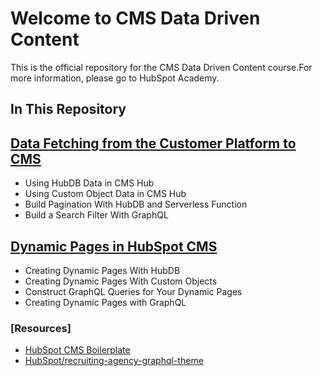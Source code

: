 # Welcome to CMS Data Driven Content

This is the official repository for the CMS Data Driven Content course.For more information, please go to HubSpot Academy.

## In This Repository

## [Data Fetching from the Customer Platform to CMS](https://academy.hubspot.com)
* Using HubDB Data in CMS Hub
* Using Custom Object Data in CMS Hub
* Build Pagination With HubDB and Serverless Function
* Build a Search Filter With GraphQL

## [Dynamic Pages in HubSpot CMS](https://academy.hubspot.com)
* Creating Dynamic Pages With HubDB
* Creating Dynamic Pages With Custom Objects
* Construct GraphQL Queries for Your Dynamic Pages
* Creating Dynamic Pages with GraphQL

### [Resources]
* [HubSpot CMS Boilerplate](https://github.com/HubSpot/cms-theme-boilerplate)
* [HubSpot/recruiting-agency-graphql-theme](https://github.com/HubSpot/recruiting-agency-graphql-theme)

